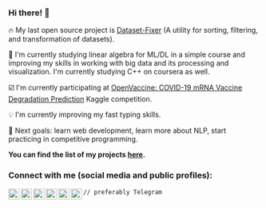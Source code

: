 ### Hi there! 👋

:fire: My last open source project is [Dataset-Fixer](https://github.com/t0efL/Dataset-Fixer)
(A utility for sorting, filtering, and transformation of datasets).

:dart: I'm currently studying linear algebra for ML/DL in a simple course and improving my skills in working with big data and its processing and visualization. I'm currently studying C++ on coursera as well.

:ballot_box_with_check: I'm currently participating at [OpenVaccine: COVID-19 mRNA Vaccine Degradation Prediction](https://www.kaggle.com/c/stanford-covid-vaccine)
 Kaggle competition.

:bulb: I'm currently improving my fast typing skills.

:calendar: Next goals: learn web development, learn more about NLP, start practicing in competitive programming.

**You can find the list of my projects [here](https://github.com/t0efL/t0efL/blob/master/projects_guide.md).**

### Connect with me (social media and public profiles): 

[<img align="left" alt="codeSTACKr.com" width="22px" src="https://cdn.jsdelivr.net/npm/simple-icons@v3/icons/telegram.svg" />][telegram]
[<img align="left" alt="codeSTACKr.com" width="22px" src="https://cdn.jsdelivr.net/npm/simple-icons@v3/icons/kaggle.svg" />][kaggle]
[<img align="left" alt="codeSTACKr.com" width="22px" src="https://cdn.jsdelivr.net/npm/simple-icons@v3/icons/vk.svg" />][vk]
[<img align="left" alt="codeSTACKr.com" width="22px" src="https://cdn.jsdelivr.net/npm/simple-icons@v3/icons/instagram.svg" />][instagram]
[<img align="left" alt="codeSTACKr | YouTube" width="22px" src="https://cdn.jsdelivr.net/npm/simple-icons@v3/icons/discord.svg" />][discord]
[<img align="left" alt="codeSTACKr | Twitter" width="22px" src="https://cdn.jsdelivr.net/npm/simple-icons@v3/icons/twitter.svg" />][twitter]  

`// preferably Telegram`
  
[kaggle]: https://www.kaggle.com/vadimtimakin
[twitter]: https://twitter.com/de_toefL
[telegram]: https://t.me/t0efL
[discord]: https://discord.com/users/428140617495871489
[vk]: https://vk.com/t0efl
[instagram]: https://www.instagram.com/randomtread/
